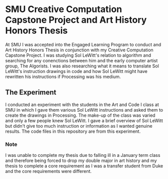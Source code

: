 # SMU Creative Computation Capstone Project and Art History Honors Thesis

At SMU I was accepted into the Engaged Learning Program to conduct and Art History Honors Thesis in conjunction with my Creative Computation Capstone Project. I was studying Sol LeWitt's relation to algorithm and searching for any conenctions between him and the early computer artist group, The Algorists. I was also researching what it means to translate Sol LeWitt's instruction drawings in code and how Sol LeWitt might have rewritten his instructions if Processing was his medium.

## The Experiment

I conducted an experiment with the students in the Art and Code I class at SMU in which I gave them various Sol LeWitt instructions and asked them to create the drawings in Processing. The make-up of the class was varied and only a few people knew Sol LeWitt. I gave a brief overview of Sol LeWitt but didn't give too much instruction or information as I wanted genuine results. The code files in this repository are from this experiment.


### Note

I was unable to complete my thesis due to falling ill in a January term class and therefore being forced to drop my double major in art history and my thesis to complete a core requirement as I was a transfer student from Duke and the core requirements were different.
